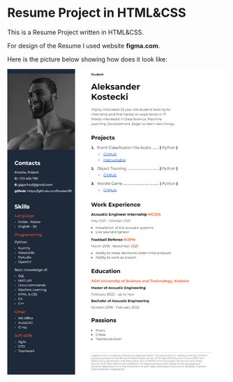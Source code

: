 # Resume Project in HTML&CSS
This is a Resume Project written in HTML&CSS.

For design of the Resume I used website **figma.com**.

Here is the picture below showing how does it look like:

![Alt text](resume_look.png?raw=true "Resume look")
